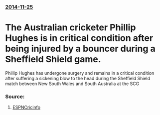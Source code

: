 ### [2014-11-25](/news/2014/11/25/index.md)

# The Australian cricketer Phillip Hughes is in critical condition after being injured by a bouncer during a Sheffield Shield game. 

Phillip Hughes has undergone surgery and remains in a critical condition after suffering a sickening blow to the head during the Sheffield Shield match between New South Wales and South Australia at the SCG


### Source:

1. [ESPNCricinfo](http://www.espncricinfo.com/australia/content/story/802977.html)
